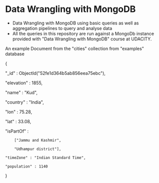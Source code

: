 # Data Wrangling with MongoDB 

* Data Wrangling with MongoDB using basic queries as well as aggregation pipelines to query and analyse data
* All the queries in this repository are run against a MongoDb instance provided with "Data Wrangling with MongoDB" course at UDACITY.


An example Document from the "cities" collection from "examples" database

{
   
   "_id" : ObjectId("52fe1d364b5ab856eea75ebc"),
   
   "elevation" : 1855,
   
   "name" : "Kud",
   
   "country" : "India",
   
   "lon" : 75.28,
   
   "lat" : 33.08,
   
   "isPartOf" : 
    
        ["Jammu and Kashmir",
        
        "Udhampur district"],
    
    "timeZone" : "Indian Standard Time",
    
    "population" : 1140

}


